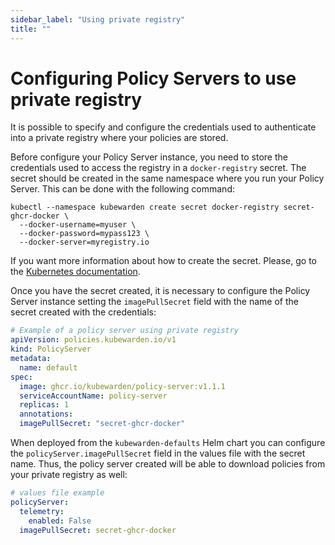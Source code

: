 ```yaml
---
sidebar_label: "Using private registry"
title: ""
---
```


# Configuring Policy Servers to use private registry

It is possible to specify and configure the credentials used to authenticate
into a private registry where your policies are stored.


Before configure your Policy Server instance, you need to store the credentials
used to access the registry in a `docker-registry` secret. The secret should be
created in the same namespace where you run your Policy Server. This can be done
with the following command:

```shell
kubectl --namespace kubewarden create secret docker-registry secret-ghcr-docker \
  --docker-username=myuser \
  --docker-password=mypass123 \
  --docker-server=myregistry.io
```

If you want more information about how to create the secret. Please, go to the
[Kubernetes documentation](https://kubernetes.io/docs/concepts/configuration/secret/#docker-config-secrets).

Once you have the secret created, it is necessary to configure the Policy Server
instance setting the `imagePullSecret` field with the name of the secret created with the
credentials:

```yaml
# Example of a policy server using private registry
apiVersion: policies.kubewarden.io/v1
kind: PolicyServer
metadata:
  name: default
spec:
  image: ghcr.io/kubewarden/policy-server:v1.1.1
  serviceAccountName: policy-server
  replicas: 1
  annotations:
  imagePullSecret: "secret-ghcr-docker"
```

When deployed from the `kubewarden-defaults` Helm chart you can configure the
`policyServer.imagePullSecret` field in the values file with the secret name. Thus,
the policy server created will be able to download policies from your private
registry as well:

```yaml
# values file example
policyServer:
  telemetry:
    enabled: False
  imagePullSecret: secret-ghcr-docker
```
